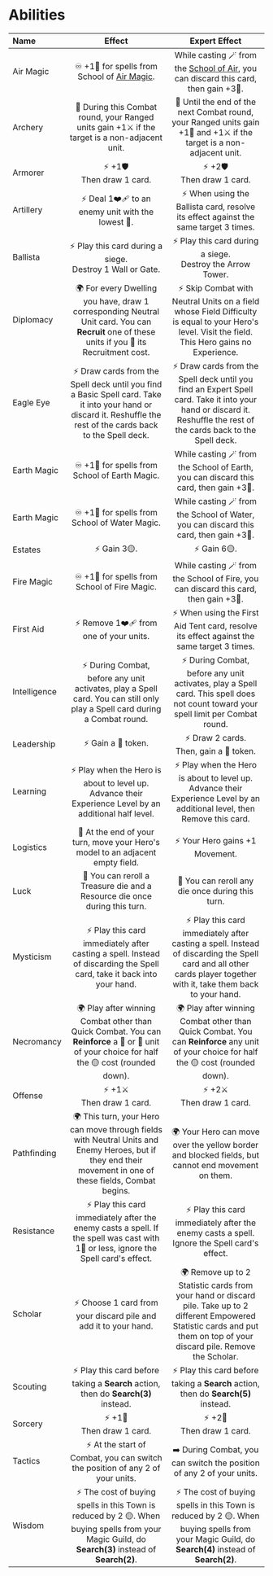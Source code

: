 # Abilities

| Name | Effect | Expert Effect |
| :--- | :---: | :---: |
| Air Magic | ♾️ +1📖 for spells from School of [Air Magic](spells.md#air-magic). | While casting 🪄 from the [School of Air](spells.md#air-magic), you can discard this card, then gain +3📖. |
| Archery | 🔄 During this Combat round, your Ranged units gain +1⚔️ if the target is a non-adjacent unit. |🔄 Until the end of the next Combat round, your Ranged units gain +1🤺 and +1⚔️ if the target is a non-adjacent unit. |
| Armorer | ⚡️ +1🛡️<br>Then draw 1 card. | ⚡️ +2🛡️<br>Then draw 1 card. |
| Artillery | ⚡️ Deal 1❤️‍🩹 to an enemy unit with the lowest 🤺. | ⚡️ When using the Ballista card, resolve its effect against the same target 3 times. |
| Ballista | ⚡️ Play this card during a siege.<br>Destroy 1 Wall or Gate. | ⚡️ Play this card during a siege.<br>Destroy the Arrow Tower. |
| Diplomacy | 🌍 For every Dwelling you have, draw 1 corresponding Neutral Unit card. You can **Recruit** one of these units if you 🫳 its Recruitment cost. | ⚡️ Skip Combat with Neutral Units on a field whose Field Difficulty is equal to your Hero's level. Visit the field. This Hero gains no Experience. |
| Eagle Eye | ⚡️ Draw cards from the Spell deck until you find a Basic Spell card. Take it into your hand or discard it. Reshuffle the rest of the cards back to the Spell deck. | ⚡️ Draw cards from the Spell deck until you find an Expert Spell card. Take it into your hand or discard it. Reshuffle the rest of the cards back to the Spell deck. |
| Earth Magic | ♾️ +1📖 for spells from School of Earth Magic. | While casting 🪄 from the School of Earth, you can discard this card, then gain +3📖. |
| Earth Magic | ♾️ +1📖 for spells from School of Water Magic. | While casting 🪄 from the School of Water, you can discard this card, then gain +3📖. |
| Estates | ⚡️ Gain 3🟡. | ⚡️ Gain 6🟡. |
| Fire Magic | ♾️ +1📖 for spells from School of Fire Magic. | While casting 🪄 from the School of Fire, you can discard this card, then gain +3📖. |
| First Aid | ⚡️ Remove 1❤️‍🩹 from one of your units. | ⚡️ When using the First Aid Tent card, resolve its effect against the same target 3 times. |
| Intelligence | ⚡️ During Combat, before any unit activates, play a Spell card. You can still only play a Spell card during a Combat round. |⚡️ During Combat, before any unit activates, play a Spell card. This spell does not count toward your spell limit per Combat round. |
| Leadership | ⚡️ Gain a 💛 token. | ⚡️ Draw 2 cards.<br>Then, gain a 💛 token. |
| Learning | ⚡️ Play when the Hero is about to level up. Advance their Experience Level by an additional half level. | ⚡️ Play when the Hero is about to level up. Advance their Experience Level by an additional level, then Remove this card. |
| Logistics | 🔄 At the end of your turn, move your Hero's model to an adjacent empty field. | ⚡️ Your Hero gains +1 Movement. |
| Luck | 🔄 You can reroll a Treasure die and a Resource die once during this turn. | 🔄 You can reroll any die once during this turn. |
| Mysticism | ⚡️ Play this card immediately after casting a spell. Instead of discarding the Spell card, take it back into your hand. | ⚡️ Play this card immediately after casting a spell. Instead of discarding the Spell card and all other cards player together with it, take them back to your hand. |
| Necromancy | 🌍 Play after winning Combat other than Quick Combat. You can **Reinforce** a 🥉 or 🥈 unit of your choice for half the 🟡 cost (rounded down). | 🌍 Play after winning Combat other than Quick Combat. You can **Reinforce** any unit of your choice for half the 🟡 cost (rounded down). |
| Offense | ⚡️ +1⚔️<br>Then draw 1 card. | ⚡️ +2⚔️<br>Then draw 1 card. |
| Pathfinding | 🌍 This turn, your Hero can move through fields with Neutral Units and Enemy Heroes, but if they end their movement in one of these fields, Combat begins. | 🌍 Your Hero can move over the yellow border and blocked fields, but cannot end movement on them. |
| Resistance | ⚡️ Play this card immediately after the enemy casts a spell. If the spell was cast with 1📖 or less, ignore the Spell card's effect. | ⚡️ Play this card immediately after the enemy casts a spell. Ignore the Spell card's effect. |
| Scholar | ⚡️ Choose 1 card from your discard pile and add it to your hand. | 🌍 Remove up to 2 Statistic cards from your hand or discard pile. Take up to 2 different Empowered Statistic cards and put them on top of your discard pile. Remove the Scholar. |
| Scouting | ⚡️ Play this card before taking a **Search** action, then do **Search(3)** instead. | ⚡️ Play this card before taking a **Search** action, then do **Search(5)** instead. |
| Sorcery | ⚡️ +1📖<br>Then draw 1 card. | ⚡️ +2📖<br>Then draw 1 card. |
| Tactics | ⚡️ At the start of Combat, you can switch the position of any 2 of your units. | ➡️ During Combat, you can switch the position of any 2 of your units. |
| Wisdom | ⚡️ The cost of buying spells in this Town is reduced by 2 🟡. When buying spells from your Magic Guild, do **Search(3)** instead of **Search(2)**. | ⚡️ The cost of buying spells in this Town is reduced by 2 🟡. When buying spells from your Magic Guild, do **Search(4)** instead of **Search(2)**. |
